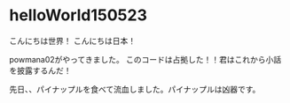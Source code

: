 # helloWorld150523

こんにちは世界！
こんにちは日本！

powmana02がやってきました。
このコードは占拠した！！君はこれから小話を披露するんだ！

先日、、パイナップルを食べて流血しました。パイナップルは凶器です。
